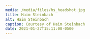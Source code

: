 ```yaml
---
media: /media/files/hs_headshot.jpg
title: Haim Steinbach
alt: Haim Steinbach
caption: Courtesy of Haim Steinbach
date: 2021-01-27T15:11:00-0500
---
```

